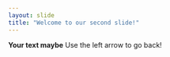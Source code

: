 ```yaml
---
layout: slide
title: "Welcome to our second slide!"
---
```

**Your text maybe**
Use the left arrow to go back!

